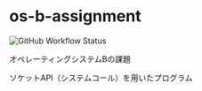 # os-b-assignment
![GitHub Workflow Status](https://img.shields.io/github/actions/workflow/status/yunkai1841/os-b-assignment/test-build.yml)

オペレーティングシステムBの課題

ソケットAPI（システムコール）を用いたプログラム
